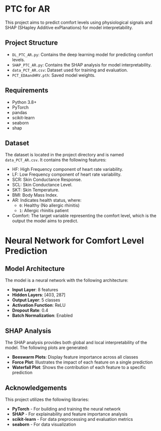 # PTC for AR

This project aims to predict comfort levels using physiological signals and SHAP (SHapley Additive exPlanations) for model interpretability.

## Project Structure

- `DL_PTC_AR.py`: Contains the deep learning model for predicting comfort levels.
- `SHAP_PTC_AR.py`: Contains the SHAP analysis for model interpretability.
- `data_PCT_AR.csv`: Dataset used for training and evaluation.
- `PCT_EDAandHRV.pth`: Saved model weights.

## Requirements

- Python 3.8+
- PyTorch
- pandas
- scikit-learn
- seaborn
- shap

## Dataset
The dataset is located in the project directory and is named `data_PCT_AR.csv`. It contains the following features:
- HF: High Frequency component of heart rate variability.
- LF: Low Frequency component of heart rate variability.
- SCR: Skin Conductance Response.
- SCL: Skin Conductance Level.
- SKT: Skin Temperature.
- BMI: Body Mass Index.
- AR: Indicates health status, where:
  - `0`: Healthy (No allergic rhinitis)
  - `1`: Allergic rhinitis patient
- Comfort:  The target variable representing the comfort level, which is the output the model aims to predict.

# Neural Network for Comfort Level Prediction

## Model Architecture
The model is a neural network with the following architecture:
- **Input Layer**: 8 features
- **Hidden Layers**: [403, 287]
- **Output Layer**: 5 classes
- **Activation Function**: ReLU
- **Dropout Rate**: 0.4
- **Batch Normalization**: Enabled

## SHAP Analysis
The SHAP analysis provides both global and local interpretability of the model. The following plots are generated:
- **Beeswarm Plots**: Display feature importance across all classes
- **Force Plot**: Illustrates the impact of each feature on a single prediction
- **Waterfall Plot**: Shows the contribution of each feature to a specific prediction

## Acknowledgements
This project utilizes the following libraries:
- **PyTorch** - For building and training the neural network
- **SHAP** - For explainability and feature importance analysis
- **scikit-learn** - For data preprocessing and evaluation metrics
- **seaborn** - For data visualization
